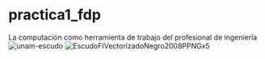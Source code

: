 # practica1_fdp
La computación como herramienta de trabajo del profesional de ingeniería
![unam-escudo](https://user-images.githubusercontent.com/80082306/110731410-e38c8e00-81e7-11eb-9e5f-365f7d219813.png)
![EscudoFIVectorizadoNegro2008PPNGx5](https://user-images.githubusercontent.com/80082306/110731411-e4bdbb00-81e7-11eb-9742-d91c1e29ee63.png)

